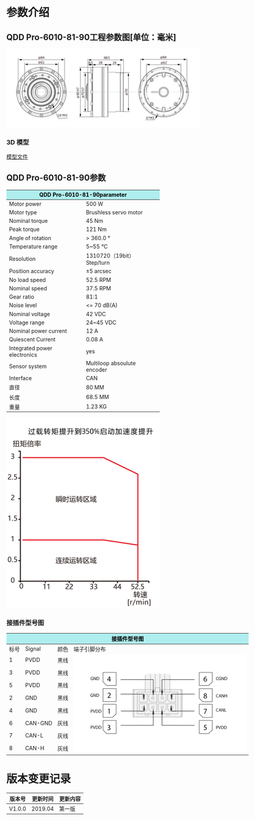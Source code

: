 # 参数介绍 
## QDD Pro-6010-81-90工程参数图[单位：毫米]
![QDD Pro-6010-80-90]( ../img/Qddpro_6010_x_90三视图.png ) 
### 3D 模型
[模型文件]( ../img/QddPro_6010_81_903D.STEP.zip )




## QDD Pro-6010-81-90参数

<table class="tableizer-table" style="width:400px">
<thead><tr class="tableizer-firstrow"><th colspan="2" style="background: PaleTurquoise; color: black;">QDD Pro-6010-81-90parameter</th></tr></thead><tbody><tr><td>Motor power</td><td>500 W</td></tr><tr><td>Motor type</td><td>Brushless servo motor</td></tr><tr><td>Nominal torque</td><td>45 Nm</td></tr><tr><td>Peak torque</td><td>121 Nm</td></tr><tr><td>Angle of rotation</td><td>> 360.0 °</td></tr><tr><td>Temperature range</td><td>5~55 °C</td></tr><tr><td>Resolution</td><td>1310720（19bit）Step/turn</td></tr><tr><td>Position accuracy</td><td>±5 arcsec</td></tr><tr><td>No load speed</td><td>52.5 RPM</td></tr><tr><td>Nominal speed</td><td>37.5 RPM</td></tr><tr><td>Gear ratio</td><td>81:1</td></tr><tr><td>Noise level</td><td><= 70 dB(A)</td></tr><tr><td>Nominal voltage</td><td>42 VDC</td></tr><tr><td>Voltage range</td><td>24~45 VDC</td></tr><tr><td>Nominal power current</td><td>12 A</td></tr><tr><td>Quiescent Current</td><td>0.08 A</td></tr><tr><td>Integrated power electronics</td><td>yes</td></tr><tr><td>Sensor system</td><td>Multiloop absoulute encoder</td></tr><tr><td>Interface</td><td>CAN</td></tr><tr><td>直径</td><td>80 MM</td></tr><tr><td>长度</td><td>68.5 MM</td></tr><tr><td>重量</td><td>1.23 KG</td></tr></tr></tbody></table></tbody></table>
<img src="../img/QddPro-6010-80-90曲线.png" style="width:400px">


### 接插件型号图
<table class="tableizer-table" style="width:700px">
<thead><tr class="tableizer-firstrow"><th colspan="4" style="background: PaleTurquoise; color: black;">接插件型号图</th></tr></thead><tbody><tr><td>标号</td><td>Signal</td><td>颜色</td><td >端子引脚分布</td></tr><tr><td>1</td><td>PVDD</td><td>黑线</td><td rowspan="9"><img src="../img/配线2-2.png" style="width:450px"></td></tr><tr><td>3</td><td>PVDD</td><td>黑线</td></tr><tr><td>5</td><td>PVDD</td><td>黑线</td></tr><tr><td>2</td><td>GND</td><td>黑线</td></tr><tr><td>4</td><td>GND</td><td>黑线</td></tr><tr><td>6</td><td>CAN-GND</td><td>灰线</td></tr><tr><td>7</td><td>CAN-L</td><td>灰线</td></tr><tr><td>8</td><td>CAN-H</td><td>灰线</td></tr></tbody></table>

# 版本变更记录
版本号| 更新时间 | 更新内容
---|---|---
V1.0.0 | 2019.04| 第一版
